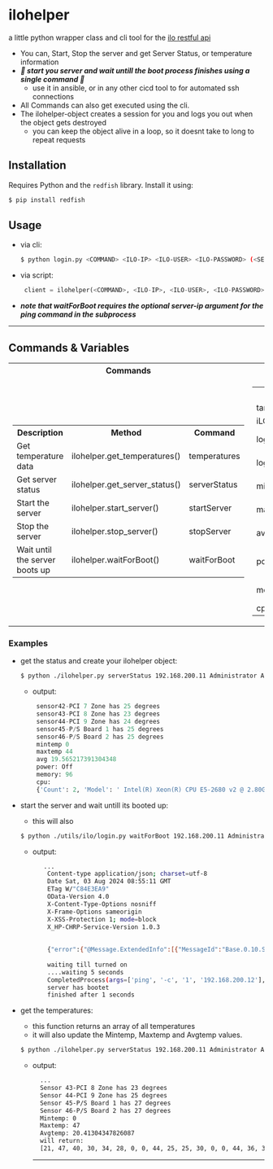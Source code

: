 # ilohelper
a little python wrapper class and cli tool for the [ilo restful api](https://hewlettpackard.github.io/python-ilorest-library/index.html)
- You can, Start, Stop the server and get Server Status, or temperature information
- ***🚀 start you server and wait untill the boot process finishes using a single command 🚀***
  - use it in ansible, or in any other cicd tool to for automated ssh connections
- All Commands can also get executed using the cli.
- The ilohelper-object creates a session for you and logs you out when the object gets destroyed
  - you can keep the object alive in a loop, so it doesnt take to long to repeat requests
    
## Installation

Requires Python and the `redfish` library. Install it using:
  ```bash
  $ pip install redfish
  ```


## Usage

- via cli:
  ```bash
  $ python login.py <COMMAND> <ILO-IP> <ILO-USER> <ILO-PASSWORD> (<SERVER-IP>)
  ```
- via script:
  ```python
   client = ilohelper(<COMMAND>, <ILO-IP>, <ILO-USER>, <ILO-PASSWORD>, (<SERVER-IP>) )
  ```
- ***note that waitForBoot requires the optional server-ip argument for the ping command in the subprocess***
--- 


## Commands & Variables



<table>
    <tr>
        <th>Commands</th>
        <th>ilohelper Class Variables</th>
    </tr>
    <tr>
        <td>
            <table>
                <tr>
                    <th>Description</th>
                    <th>Method</th>
                    <th>Command</th>
                </tr>
                <tr>
                    <td>Get temperature data</td>
                    <td>ilohelper.get_temperatures()</td>
                    <td>temperatures</td>
                </tr>
                <tr>
                    <td>Get server status</td>
                    <td>ilohelper.get_server_status()</td>
                    <td>serverStatus</td>
                </tr>
                <tr>
                    <td>Start the server</td>
                    <td>ilohelper.start_server()</td>
                    <td>startServer</td>
                </tr>
                <tr>
                    <td>Stop the server</td>
                    <td>ilohelper.stop_server()</td>
                    <td>stopServer</td>
                </tr>
                <tr>
                    <td>Wait until the server boots up</td>
                    <td>ilohelper.waitForBoot()</td>
                    <td>waitForBoot</td>
                </tr>
            </table>
        </td>
        <td>
            <table>
                <tr>
                    <th>Variable</th>
                    <th>Description</th>
                    <th>Type</th>
                </tr>
                <tr>
                    <td>target_ip</td>
                    <td>server ip</td>
                    <td>str</td>
                </tr>
                <tr>
                    <td>iLO_host</td>
                    <td>ilo ip</td>
                    <td>str</td>
                </tr>
                <tr>
                    <td>login_account</td>
                    <td>ilo user account</td>
                    <td>str</td>
                </tr>
                <tr>
                    <td>login_password</td>
                    <td>ilo user<br> password</td>
                    <td>str</td>
                </tr>
                <tr>
                    <td>mintemp</td>
                    <td>lowest<br> temperature</td>
                    <td>int</td>
                </tr>
                <tr>
                    <td>maxtemp</td>
                    <td>highest<br> temperature</td>
                    <td>int</td>
                </tr>
                <tr>
                    <td>avgtemp</td>
                    <td>average<br> temperature</td>
                    <td>float</td>
                </tr>
                <tr>
                    <td>power_state</td>
                    <td>server power<br> status</td>
                    <td>bool</td>
                </tr>
                <tr>
                    <td>memory</td>
                    <td>memory in GB</td>
                    <td>int</td>
                </tr>
                <tr>
                    <td>cpu</td>
                    <td>cpu object</td>
                    <td>dict</td>
                </tr>
            </table>
        </td>
    </tr>
</table>



### Examples

- get the status and create your ilohelper object:
  ```bash
  $ python ./ilohelper.py serverStatus 192.168.200.11 Administrator AGSBTGWW 
  ```

  - output:
     ```python
      sensor42-PCI 7 Zone has 25 degrees
      sensor43-PCI 8 Zone has 23 degrees
      sensor44-PCI 9 Zone has 24 degrees
      sensor45-P/S Board 1 has 25 degrees
      sensor46-P/S Board 2 has 25 degrees
      mintemp 0
      maxtemp 44
      avg 19.565217391304348
      power: Off
      memory: 96
      cpu: 
      {'Count': 2, 'Model': ' Intel(R) Xeon(R) CPU E5-2680 v2 @ 2.80GHz      ', 'Status': {'HealthRollup': 'OK'}}
    ```
- start the server and wait untill its booted up:
  - this will also 
  ```bash
  $ python ./utils/ilo/login.py waitForBoot 192.168.200.11 Administrator AGSBTGWW 192.168.200.12
  ```
  - output:
    ```bash
       ...
        Content-type application/json; charset=utf-8
        Date Sat, 03 Aug 2024 08:55:11 GMT
        ETag W/"C84E3EA9"
        OData-Version 4.0
        X-Content-Type-Options nosniff
        X-Frame-Options sameorigin
        X-XSS-Protection 1; mode=block
        X_HP-CHRP-Service-Version 1.0.3
        
        
        {"error":{"@Message.ExtendedInfo":[{"MessageId":"Base.0.10.Success"}],"code":"iLO.0.10.ExtendedInfo","message":"See @Message.ExtendedInfo for more information."}}
        
        waiting till turned on
        ....waiting 5 seconds
        CompletedProcess(args=['ping', '-c', '1', '192.168.200.12'], returncode=1, stdout='PING 192.168.200.12 (192.168.200.12) 56(84) bytes of data.\n\n--- 192.168.200.12 ping statistics ---\n1 Pakete übertragen, 0 empfangen, 100% packet loss, time 0ms\n\n')
        server has bootet
        finished after 1 seconds
     ```
- get the temperatures:
  - this function returns an array of all temperatures
  - it will also update the Mintemp, Maxtemp and Avgtemp values.
  ```bash
  $ python ./ilohelper.py serverStatus 192.168.200.11 Administrator AGSBTGWW  
  ```
  - output:
    ```bash
      ...
      Sensor 43-PCI 8 Zone has 23 degrees
      Sensor 44-PCI 9 Zone has 25 degrees
      Sensor 45-P/S Board 1 has 27 degrees
      Sensor 46-P/S Board 2 has 27 degrees
      Mintemp: 0
      Maxtemp: 47
      Avgtemp: 20.41304347826087
      will return: 
      [21, 47, 40, 30, 34, 28, 0, 0, 44, 25, 25, 30, 0, 0, 44, 36, 33, 24, 30, 34, 31, 30, 0, 40, 23, 0, 0, 0, 0, 0, 0, 0, 0, 0, 0, 26, 26, 27, 28, 28, 27, 26, 23, 25, 27, 27]
    ``` 
    ---

